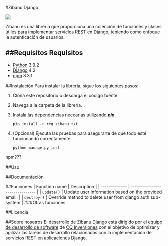 #Zibanu Django

![](https://www.oasiscom.com/_nuxt/img/CQ%20INVERSIONES-clientes.138c8ef.png)

Zibanu es una librería que proporciona una colección de funciones y clases útiles para implementar servicios REST en [Django](https://www.djangoproject.com/ "django"), teniendo como enfoque la autenticación de usuarios.

##Requisitos
Requisitos
------------
- [Python](https://www.python.org/ "Python") 3.9.2
- [Django](https://www.djangoproject.com/ "Django") 4.2
- [npm](https://www.npmjs.com/ "npm") 8.3.1

##Instalación
Para instalar la librería, sigue los siguientes pasos:

1. Clona este repositorio o descarga el código fuente.

2.  Navega a la carpeta de la librería.
3. Instala las dependencias necearias utilizando ***pip***.

	`pip install -r req_zibanu.txt`


4. (Opcional) Ejecuta las pruebas para asegurarte de que todo esté funcionando correctamente.

	`python manage.py test`

npm???

##Uso

##Documentación

##Funciones
| Function name | Description                    |
| ------------- | ------------------------------ |
| `update()`      | Update user information based on the provided email.     |
| `destroy()`   | Override method to delete user from django auth sub-system    |
###Otras funciones

##Licencia

##Sobre nosotros
El desarrollo de Zibanu Django está dirigido por el [equipo de desarrollo de software](https://www.cqinversiones.com/index.php/portafolio/desarrollo-de-software "equipo de desarrollo de software") de [CQ Inversiones](https://www.cqinversiones.co/index.php "CQ Inversiones") con el objetivo de optimizar y agilizar las tareas de desarrollo relacionadas con la implementación de servicios REST en aplicaciones Django.
